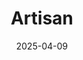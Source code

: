 ---  
layout: startup_page  
title: "Artisan"  
id: "artisan.co"  
permalink: "/artisanartisan.co04092025/"  
website: "https://www.artisan.co/"  
funding_round: "Series A"  
funding_amount: "$25M"  
investors: "Glade Brook Capital, Y Combinator, Day One Ventures, HubSpot Ventures, Oliver Jung, Fellows Fund"  
about: "Artisan develops Ava, an AI sales agent designed to automate outbound sales processes. It aims to improve sales efficiency and response rates while reducing the need for manual cold outreach. The company is also expanding into inbound message handling and meeting management with upcoming products Aaron and Aria."  
markets: "AI, Sales Automation, Artificial Intelligence (AI), Information Technology, Internet, SaaS, Software"  
hq: "San Francisco, California, United States"  
founded_year: "2023"  
linkedin: "https://www.linkedin.com/company/artisanai"  
twitter: "https://twitter.com/getartisanai"  
instagram: ""  
facebook: ""  
crunchbase: "https://www.crunchbase.com/organization/artisan-ai"  
pitchbook: "https://pitchbook.com/profiles/company/539200-36"  

date_display: "09-Apr-2025"  
date: "2025-04-09"

# SEO Optimization  
meta_title: "Artisan - Series A Funding ($25M)"  
meta_description: "Artisan, Artisan develops Ava, an AI sales agent designed to automate outbound sales processes. It aims to improve sales efficiency and response rates while re..."  
meta_keywords: "Artisan, AI, Sales Automation, Artificial Intelligence (AI), Information Technology, Internet, SaaS, Software, Series A funding"  
canonical_url: "https://startup.projectstartups.com/artisanartisan.co04092025/"  
---